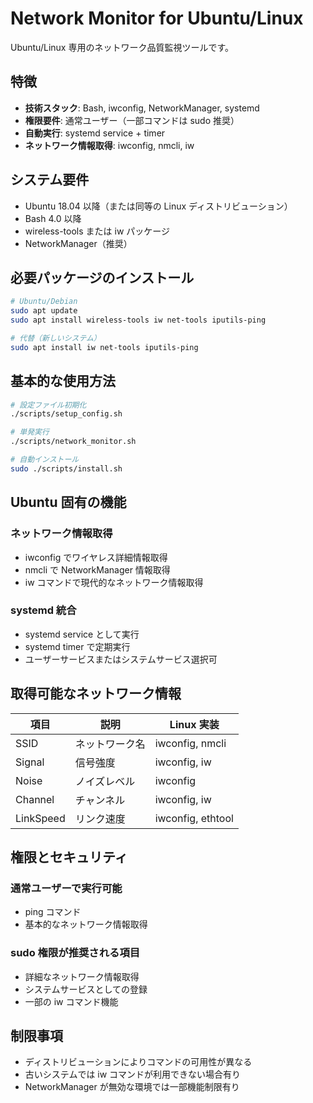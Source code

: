# Network Monitor for Ubuntu/Linux

Ubuntu/Linux 専用のネットワーク品質監視ツールです。

## 特徴

- **技術スタック**: Bash, iwconfig, NetworkManager, systemd
- **権限要件**: 通常ユーザー（一部コマンドは sudo 推奨）
- **自動実行**: systemd service + timer
- **ネットワーク情報取得**: iwconfig, nmcli, iw

## システム要件

- Ubuntu 18.04 以降（または同等の Linux ディストリビューション）
- Bash 4.0 以降
- wireless-tools または iw パッケージ
- NetworkManager（推奨）

## 必要パッケージのインストール

```bash
# Ubuntu/Debian
sudo apt update
sudo apt install wireless-tools iw net-tools iputils-ping

# 代替（新しいシステム）
sudo apt install iw net-tools iputils-ping
```

## 基本的な使用方法

```bash
# 設定ファイル初期化
./scripts/setup_config.sh

# 単発実行
./scripts/network_monitor.sh

# 自動インストール
sudo ./scripts/install.sh
```

## Ubuntu 固有の機能

### ネットワーク情報取得

- iwconfig でワイヤレス詳細情報取得
- nmcli で NetworkManager 情報取得
- iw コマンドで現代的なネットワーク情報取得

### systemd 統合

- systemd service として実行
- systemd timer で定期実行
- ユーザーサービスまたはシステムサービス選択可

## 取得可能なネットワーク情報

| 項目      | 説明           | Linux 実装        |
| --------- | -------------- | ----------------- |
| SSID      | ネットワーク名 | iwconfig, nmcli   |
| Signal    | 信号強度       | iwconfig, iw      |
| Noise     | ノイズレベル   | iwconfig          |
| Channel   | チャンネル     | iwconfig, iw      |
| LinkSpeed | リンク速度     | iwconfig, ethtool |

## 権限とセキュリティ

### 通常ユーザーで実行可能

- ping コマンド
- 基本的なネットワーク情報取得

### sudo 権限が推奨される項目

- 詳細なネットワーク情報取得
- システムサービスとしての登録
- 一部の iw コマンド機能

## 制限事項

- ディストリビューションによりコマンドの可用性が異なる
- 古いシステムでは iw コマンドが利用できない場合有り
- NetworkManager が無効な環境では一部機能制限有り
